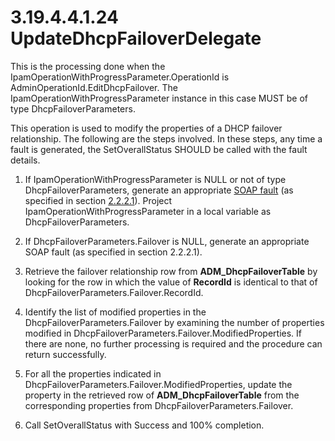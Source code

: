 <html dir="LTR" xmlns:mshelp="http://msdn.microsoft.com/mshelp" xmlns:ddue="http://ddue.schemas.microsoft.com/authoring/2003/5" xmlns:xlink="http://www.w3.org/1999/xlink" xmlns:tool="http://www.microsoft.com/tooltip">
 <body>
 <div id="header">
 <h1 class="heading">3.19.4.4.1.24 UpdateDhcpFailoverDelegate</h1>
 </div>
 <div id="mainSection">
 <div id="mainBody">
 <div id="allHistory" class="saveHistory"></div>
 <div id="sectionSection0" class="section" name="collapseableSection">
 

<p>This is the processing done when the
IpamOperationWithProgressParameter.OperationId is
AdminOperationId.EditDhcpFailover. The IpamOperationWithProgressParameter
instance in this case MUST be of type DhcpFailoverParameters. </p>

<p>This operation is used to modify the properties of a DHCP
failover relationship. The following are the steps involved. In these steps,
any time a fault is generated, the SetOverallStatus SHOULD be called with the
fault details.</p>

<ol><li><p><span> </span>If IpamOperationWithProgressParameter
is NULL or not of type DhcpFailoverParameters, generate an appropriate <a href="21b4a631-8f28-420f-822f-c5f879d5046e.md#gt_ec8728a8-1a75-426f-8767-aa1932c7c19f">SOAP fault</a> (as specified in
section <a href="a90ad88d-2468-4ac1-bbb9-8f921d15bbc8.md">2.2.2.1</a>).
Project IpamOperationWithProgressParameter in a local variable as
DhcpFailoverParameters.</p>

</li><li><p><span> </span>If
DhcpFailoverParameters.Failover is NULL, generate an appropriate SOAP fault (as
specified in section 2.2.2.1).</p>

</li><li><p><span> </span>Retrieve the
failover relationship row from <b>ADM_DhcpFailoverTable</b> by looking for the
row in which the value of <b>RecordId</b> is identical to that of
DhcpFailoverParameters.Failover.RecordId.</p>

</li><li><p><span> </span>Identify the
list of modified properties in the DhcpFailoverParameters.Failover by examining
the number of properties modified in
DhcpFailoverParameters.Failover.ModifiedProperties. If there are none, no
further processing is required and the procedure can return successfully.</p>

</li><li><p><span> </span>For all the
properties indicated in DhcpFailoverParameters.Failover.ModifiedProperties,
update the property in the retrieved row of <b>ADM_DhcpFailoverTable</b> from
the corresponding properties from DhcpFailoverParameters.Failover.</p>

</li><li><p><span> </span>Call
SetOverallStatus with Success and 100% completion.</p>

</li></ol>
 </div>
 </div>
 </div>
 </body>
</html>